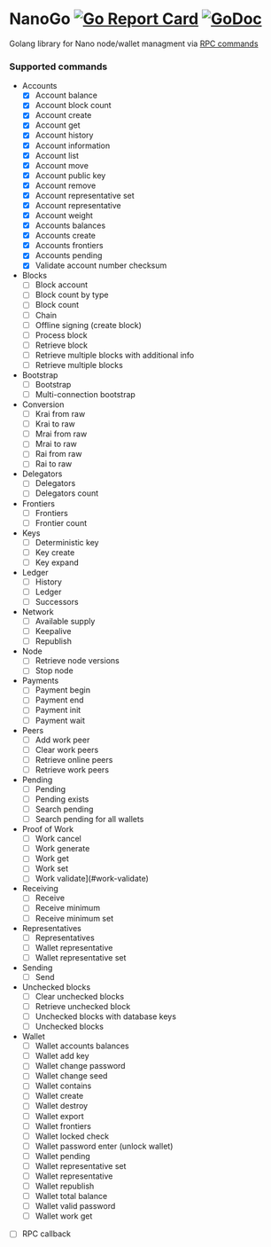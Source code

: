 # NanoGo [![Go Report Card](https://goreportcard.com/badge/github.com/michael1011/nanoGo)](https://goreportcard.com/report/github.com/michael1011/nanoGo) [![GoDoc](https://godoc.org/github.com/michael1011/nanoGo?status.svg)](https://godoc.org/github.com/michael1011/nanoGo)

 Golang library for Nano node/wallet managment via [RPC commands](https://github.com/nanocurrency/raiblocks/wiki/RPC-protocol)

### Supported commands
* Accounts
    * [x] Account balance
    * [x] Account block count
    * [x] Account create
    * [x] Account get
    * [x] Account history
    * [x] Account information
    * [x] Account list
    * [x] Account move
    * [x] Account public key
    * [x] Account remove
    * [x] Account representative set
    * [x] Account representative
    * [x] Account weight
    * [x] Accounts balances
    * [x] Accounts create
    * [x] Accounts frontiers
    * [x] Accounts pending
    * [x] Validate account number checksum
* Blocks
    * [ ] Block account
    * [ ] Block count by type
    * [ ] Block count
    * [ ] Chain
    * [ ] Offline signing (create block)
    * [ ] Process block
    * [ ] Retrieve block
    * [ ] Retrieve multiple blocks with additional info
    * [ ] Retrieve multiple blocks
* Bootstrap
    * [ ] Bootstrap
    * [ ] Multi-connection bootstrap
* Conversion
    * [ ] Krai from raw
    * [ ] Krai to raw
    * [ ] Mrai from raw
    * [ ] Mrai to raw
    * [ ] Rai from raw
    * [ ] Rai to raw
* Delegators
    * [ ] Delegators
    * [ ] Delegators count
* Frontiers
    * [ ] Frontiers
    * [ ] Frontier count
* Keys
    * [ ] Deterministic key
    * [ ] Key create
    * [ ] Key expand
* Ledger
    * [ ] History
    * [ ] Ledger
    * [ ] Successors
* Network
    * [ ] Available supply
    * [ ] Keepalive
    * [ ] Republish
* Node
    * [ ] Retrieve node versions
    * [ ] Stop node
* Payments
    * [ ] Payment begin
    * [ ] Payment end
    * [ ] Payment init
    * [ ] Payment wait
* Peers
    * [ ] Add work peer
    * [ ] Clear work peers
    * [ ] Retrieve online peers
    * [ ] Retrieve work peers
* Pending
    * [ ] Pending
    * [ ] Pending exists
    * [ ] Search pending
    * [ ] Search pending for all wallets
* Proof of Work
    * [ ] Work cancel
    * [ ] Work generate
    * [ ] Work get
    * [ ] Work set
    * [ ] Work validate](#work-validate)
* Receiving
    * [ ] Receive
    * [ ] Receive minimum
    * [ ] Receive minimum set
* Representatives
    * [ ] Representatives
    * [ ] Wallet representative
    * [ ] Wallet representative set
* Sending
    * [ ] Send
* Unchecked blocks
    * [ ] Clear unchecked blocks
    * [ ] Retrieve unchecked block
    * [ ] Unchecked blocks with database keys
    * [ ] Unchecked blocks
* Wallet
    * [ ] Wallet accounts balances
    * [ ] Wallet add key
    * [ ] Wallet change password
    * [ ] Wallet change seed
    * [ ] Wallet contains
    * [ ] Wallet create
    * [ ] Wallet destroy
    * [ ] Wallet export
    * [ ] Wallet frontiers
    * [ ] Wallet locked check
    * [ ] Wallet password enter (unlock wallet)
    * [ ] Wallet pending
    * [ ] Wallet representative set
    * [ ] Wallet representative
    * [ ] Wallet republish
    * [ ] Wallet total balance
    * [ ] Wallet valid password
    * [ ] Wallet work get
* [ ] RPC callback
